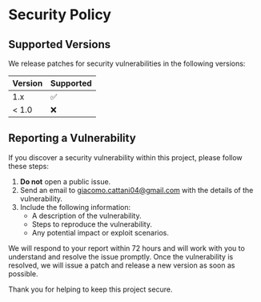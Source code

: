# Security Policy

## Supported Versions

We release patches for security vulnerabilities in the following versions:

| Version | Supported          |
| ------- | ------------------ |
| 1.x     | :white_check_mark: |
| < 1.0   | :x:                |

## Reporting a Vulnerability

If you discover a security vulnerability within this project, please follow these steps:

1. **Do not** open a public issue.
2. Send an email to [giacomo.cattani04@gmail.com](mailto:giacomo.cattani04@gmail.com) with the details of the vulnerability.
3. Include the following information:
   - A description of the vulnerability.
   - Steps to reproduce the vulnerability.
   - Any potential impact or exploit scenarios.

We will respond to your report within 72 hours and will work with you to understand and resolve the issue promptly. Once the vulnerability is resolved, we will issue a patch and release a new version as soon as possible.

Thank you for helping to keep this project secure.
